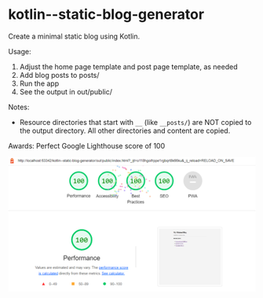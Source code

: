 # kotlin--static-blog-generator
Create a minimal static blog using Kotlin.

Usage:
1. Adjust the home page template and post page template, as needed
2. Add blog posts to posts/
3. Run the app
4. See the output in out/public/

Notes:
- Resource directories that start with `__` (like `__posts/`) are NOT copied to the output directory. All other directories and content are copied.

Awards: Perfect Google Lighthouse score of 100

![Perfect Google Lighthouse score of 100](google-lighthouse-score-100.png)

